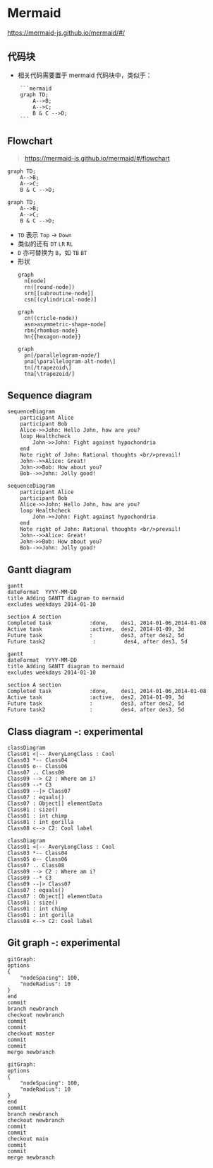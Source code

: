 # Mermaid

https://mermaid-js.github.io/mermaid/#/

## 代码块

- 相关代码需要置于 mermaid 代码块中，类似于：

```
    ```mermaid
    graph TD;
        A-->B;
        A-->C;
        B & C -->D;
    ```
```

## Flowchart

> https://mermaid-js.github.io/mermaid/#/flowchart

```
graph TD;
    A-->B;
    A-->C;
    B & C -->D;
```

```mermaid
graph TD;
    A-->B;
    A-->C;
    B & C -->D;
```

- `TD` 表示 `Top` -> `Down`
- 类似的还有 `DT` `LR` `RL`
- `D` 亦可替换为 `B`，如 `TB` `BT`
- 形状
  ```mermaid
  graph
    n[node]
    rn([round-node])
    srn[[subroutine-node]]
    csn[(cylindrical-node)]
  ```
  ```mermaid
  graph
    cn((cricle-node))
    asn>asymmetric-shape-node]
    rbn{rhombus-node}
    hn{{hexagon-node}}
  ```
  ```mermaid
  graph
    pn[/parallelogram-node/]
    pna[\parallelogram-alt-node\]
    tn[/trapezoid\]
    tna[\trapezoid/]
  ```

## Sequence diagram

```
sequenceDiagram
    participant Alice
    participant Bob
    Alice->>John: Hello John, how are you?
    loop Healthcheck
        John->>John: Fight against hypochondria
    end
    Note right of John: Rational thoughts <br/>prevail!
    John-->>Alice: Great!
    John->>Bob: How about you?
    Bob-->>John: Jolly good!
```

```mermaid
sequenceDiagram
    participant Alice
    participant Bob
    Alice->>John: Hello John, how are you?
    loop Healthcheck
        John->>John: Fight against hypochondria
    end
    Note right of John: Rational thoughts <br/>prevail!
    John-->>Alice: Great!
    John->>Bob: How about you?
    Bob-->>John: Jolly good!
```

## Gantt diagram

```
gantt
dateFormat  YYYY-MM-DD
title Adding GANTT diagram to mermaid
excludes weekdays 2014-01-10

section A section
Completed task            :done,    des1, 2014-01-06,2014-01-08
Active task               :active,  des2, 2014-01-09, 3d
Future task               :         des3, after des2, 5d
Future task2               :         des4, after des3, 5d
```

```mermaid
gantt
dateFormat  YYYY-MM-DD
title Adding GANTT diagram to mermaid
excludes weekdays 2014-01-10

section A section
Completed task            :done,    des1, 2014-01-06,2014-01-08
Active task               :active,  des2, 2014-01-09, 3d
Future task               :         des3, after des2, 5d
Future task2              :         des4, after des3, 5d
```

## Class diagram -: experimental

```
classDiagram
Class01 <|-- AveryLongClass : Cool
Class03 *-- Class04
Class05 o-- Class06
Class07 .. Class08
Class09 --> C2 : Where am i?
Class09 --* C3
Class09 --|> Class07
Class07 : equals()
Class07 : Object[] elementData
Class01 : size()
Class01 : int chimp
Class01 : int gorilla
Class08 <--> C2: Cool label
```

```mermaid
classDiagram
Class01 <|-- AveryLongClass : Cool
Class03 *-- Class04
Class05 o-- Class06
Class07 .. Class08
Class09 --> C2 : Where am i?
Class09 --* C3
Class09 --|> Class07
Class07 : equals()
Class07 : Object[] elementData
Class01 : size()
Class01 : int chimp
Class01 : int gorilla
Class08 <--> C2: Cool label
```

## Git graph -: experimental

```
gitGraph:
options
{
    "nodeSpacing": 100,
    "nodeRadius": 10
}
end
commit
branch newbranch
checkout newbranch
commit
commit
checkout master
commit
commit
merge newbranch
```

```mermaid
gitGraph:
options
{
    "nodeSpacing": 100,
    "nodeRadius": 10
}
end
commit
branch newbranch
checkout newbranch
commit
commit
checkout main
commit
commit
merge newbranch
```
